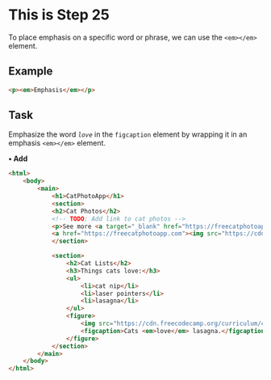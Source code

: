 # This is Step 25

To place emphasis on a specific word or phrase, we can use the `<em></em>` element.

## Example
```HTML
<p><em>Emphasis</em></p>
```
## Task 
Emphasize the word *`love`* in the `figcaption` element by wrapping it in an emphasis `<em></em>` element.

**• Add**

```HTML
<html>
    <body>
        <main>
            <h1>CatPhotoApp</h1>
            <section>
            <h2>Cat Photos</h2>
            <!-- TODO: Add link to cat photos -->
            <p>See more <a target="_blank" href="https://freecatphotoapp.com">cat photos</a> in our gallery.</p>
            <a href="https://freecatphotoapp.com"><img src="https://cdn.freecodecamp.org/curriculum/cat-photo-app/relaxing-cat.jpg" alt="A cute orange cat lying on its back."></a>
            </section>

            <section>
                <h2>Cat Lists</h2>
                <h3>Things cats love:</h3>
                <ul>
                    <li>cat nip</li>
                    <li>laser pointers</li>
                    <li>lasagna</li>
                </ul>
                <figure>
                    <img src="https://cdn.freecodecamp.org/curriculum/cat-photo-app/lasagna.jpg" alt="A slice of lasagna on a plate.">
                    <figcaption>Cats <em>love</em> lasagna.</figcaption> <!-- Added Here -->
                </figure>     
            </section>
        </main>
    </body>
</html>

```


